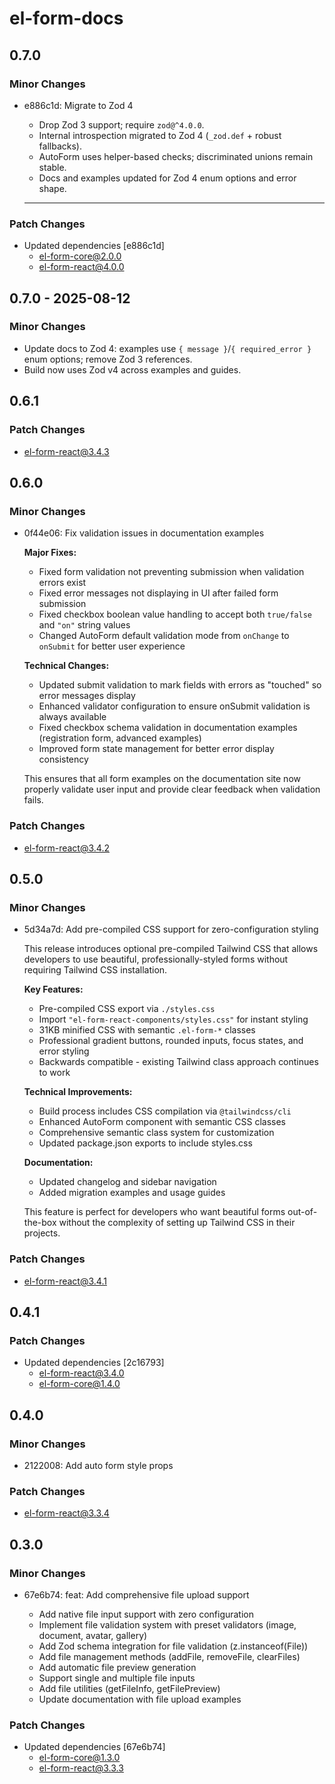 # el-form-docs

## 0.7.0

### Minor Changes

- e886c1d: Migrate to Zod 4

  - Drop Zod 3 support; require `zod@^4.0.0`.
  - Internal introspection migrated to Zod 4 (`_zod.def` + robust fallbacks).
  - AutoForm uses helper-based checks; discriminated unions remain stable.
  - Docs and examples updated for Zod 4 enum options and error shape.

  ***

### Patch Changes

- Updated dependencies [e886c1d]
  - el-form-core@2.0.0
  - el-form-react@4.0.0

## 0.7.0 - 2025-08-12

### Minor Changes

- Update docs to Zod 4: examples use `{ message }`/`{ required_error }` enum options; remove Zod 3 references.
- Build now uses Zod v4 across examples and guides.

## 0.6.1

### Patch Changes

- el-form-react@3.4.3

## 0.6.0

### Minor Changes

- 0f44e06: Fix validation issues in documentation examples

  **Major Fixes:**

  - Fixed form validation not preventing submission when validation errors exist
  - Fixed error messages not displaying in UI after failed form submission
  - Fixed checkbox boolean value handling to accept both `true/false` and `"on"` string values
  - Changed AutoForm default validation mode from `onChange` to `onSubmit` for better user experience

  **Technical Changes:**

  - Updated submit validation to mark fields with errors as "touched" so error messages display
  - Enhanced validator configuration to ensure onSubmit validation is always available
  - Fixed checkbox schema validation in documentation examples (registration form, advanced examples)
  - Improved form state management for better error display consistency

  This ensures that all form examples on the documentation site now properly validate user input and provide clear feedback when validation fails.

### Patch Changes

- el-form-react@3.4.2

## 0.5.0

### Minor Changes

- 5d34a7d: Add pre-compiled CSS support for zero-configuration styling

  This release introduces optional pre-compiled Tailwind CSS that allows developers to use beautiful, professionally-styled forms without requiring Tailwind CSS installation.

  **Key Features:**

  - Pre-compiled CSS export via `./styles.css`
  - Import `"el-form-react-components/styles.css"` for instant styling
  - 31KB minified CSS with semantic `.el-form-*` classes
  - Professional gradient buttons, rounded inputs, focus states, and error styling
  - Backwards compatible - existing Tailwind class approach continues to work

  **Technical Improvements:**

  - Build process includes CSS compilation via `@tailwindcss/cli`
  - Enhanced AutoForm component with semantic CSS classes
  - Comprehensive semantic class system for customization
  - Updated package.json exports to include styles.css

  **Documentation:**

  - Updated changelog and sidebar navigation
  - Added migration examples and usage guides

  This feature is perfect for developers who want beautiful forms out-of-the-box without the complexity of setting up Tailwind CSS in their projects.

### Patch Changes

- el-form-react@3.4.1

## 0.4.1

### Patch Changes

- Updated dependencies [2c16793]
  - el-form-react@3.4.0
  - el-form-core@1.4.0

## 0.4.0

### Minor Changes

- 2122008: Add auto form style props

### Patch Changes

- el-form-react@3.3.4

## 0.3.0

### Minor Changes

- 67e6b74: feat: Add comprehensive file upload support

  - Add native file input support with zero configuration
  - Implement file validation system with preset validators (image, document, avatar, gallery)
  - Add Zod schema integration for file validation (z.instanceof(File))
  - Add file management methods (addFile, removeFile, clearFiles)
  - Add automatic file preview generation
  - Support single and multiple file inputs
  - Add file utilities (getFileInfo, getFilePreview)
  - Update documentation with file upload examples

### Patch Changes

- Updated dependencies [67e6b74]
  - el-form-core@1.3.0
  - el-form-react@3.3.3
